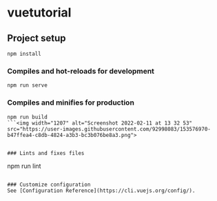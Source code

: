 # vuetutorial

## Project setup
```
npm install
```

### Compiles and hot-reloads for development
```
npm run serve
```

### Compiles and minifies for production
```
npm run build
```<img width="1207" alt="Screenshot 2022-02-11 at 13 32 53" src="https://user-images.githubusercontent.com/92998083/153576970-b47ffea4-c8db-4824-a3b3-bc3b076be8a3.png">


### Lints and fixes files
```
npm run lint
```

### Customize configuration
See [Configuration Reference](https://cli.vuejs.org/config/).
